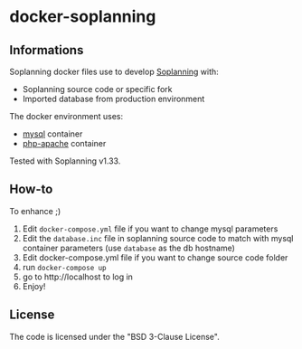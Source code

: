 # docker-soplanning
## Informations
Soplanning docker files use to develop [Soplanning](http://www.soplanning.org) with:
 - Soplanning source code or specific fork
 - Imported database from production environment

The docker environment uses:
- [mysql](https://github.com/docker-library/mysql/blob/ae850f69e7414a7c28e8d364ae039fe0a0464e7a/5.5/Dockerfile) container
- [php-apache](https://github.com/docker-library/php/blob/3cb02a21164bc2bdb8b25ec48886ffcb7e195510/5.6/apache/Dockerfile) container

Tested with Soplanning v1.33.

## How-to
To enhance ;)

 1. Edit `docker-compose.yml` file if you want to change mysql parameters
 2. Edit the `database.inc` file in soplanning source code to match with mysql
container parameters (use `database` as the db hostname)
 3. Edit docker-compose.yml file if you want to change source code folder
 4. run `docker-compose up`
 5. go to http://localhost to log in
 6. Enjoy!

## License
The code is licensed under the "BSD 3-Clause License".
